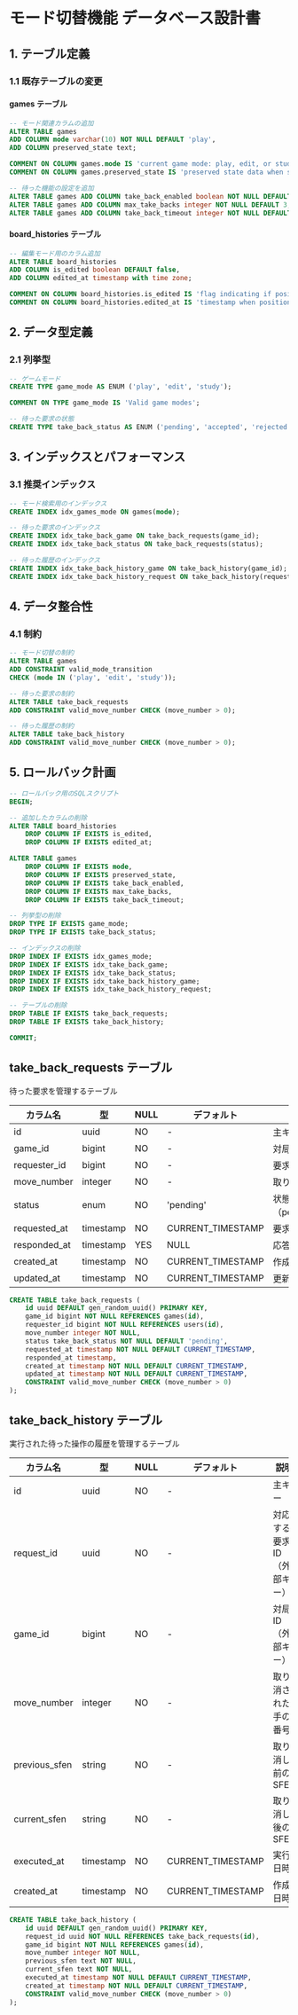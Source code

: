 # モード切替機能 データベース設計書

## 1. テーブル定義

### 1.1 既存テーブルの変更

#### games テーブル

```sql
-- モード関連カラムの追加
ALTER TABLE games
ADD COLUMN mode varchar(10) NOT NULL DEFAULT 'play',
ADD COLUMN preserved_state text;

COMMENT ON COLUMN games.mode IS 'current game mode: play, edit, or study';
COMMENT ON COLUMN games.preserved_state IS 'preserved state data when switching modes (JSON format)';

-- 待った機能の設定を追加
ALTER TABLE games ADD COLUMN take_back_enabled boolean NOT NULL DEFAULT true;
ALTER TABLE games ADD COLUMN max_take_backs integer NOT NULL DEFAULT 3;
ALTER TABLE games ADD COLUMN take_back_timeout integer NOT NULL DEFAULT 30;
```

#### board_histories テーブル

```sql
-- 編集モード用のカラム追加
ALTER TABLE board_histories
ADD COLUMN is_edited boolean DEFAULT false,
ADD COLUMN edited_at timestamp with time zone;

COMMENT ON COLUMN board_histories.is_edited IS 'flag indicating if position was manually edited';
COMMENT ON COLUMN board_histories.edited_at IS 'timestamp when position was edited';
```

## 2. データ型定義

### 2.1 列挙型

```sql
-- ゲームモード
CREATE TYPE game_mode AS ENUM ('play', 'edit', 'study');

COMMENT ON TYPE game_mode IS 'Valid game modes';

-- 待った要求の状態
CREATE TYPE take_back_status AS ENUM ('pending', 'accepted', 'rejected', 'timeout');
```

## 3. インデックスとパフォーマンス

### 3.1 推奨インデックス

```sql
-- モード検索用のインデックス
CREATE INDEX idx_games_mode ON games(mode);

-- 待った要求のインデックス
CREATE INDEX idx_take_back_game ON take_back_requests(game_id);
CREATE INDEX idx_take_back_status ON take_back_requests(status);

-- 待った履歴のインデックス
CREATE INDEX idx_take_back_history_game ON take_back_history(game_id);
CREATE INDEX idx_take_back_history_request ON take_back_history(request_id);
```

## 4. データ整合性

### 4.1 制約

```sql
-- モード切替の制約
ALTER TABLE games
ADD CONSTRAINT valid_mode_transition
CHECK (mode IN ('play', 'edit', 'study'));

-- 待った要求の制約
ALTER TABLE take_back_requests
ADD CONSTRAINT valid_move_number CHECK (move_number > 0);

-- 待った履歴の制約
ALTER TABLE take_back_history
ADD CONSTRAINT valid_move_number CHECK (move_number > 0);
```

## 5. ロールバック計画

```sql
-- ロールバック用のSQLスクリプト
BEGIN;

-- 追加したカラムの削除
ALTER TABLE board_histories
    DROP COLUMN IF EXISTS is_edited,
    DROP COLUMN IF EXISTS edited_at;

ALTER TABLE games
    DROP COLUMN IF EXISTS mode,
    DROP COLUMN IF EXISTS preserved_state,
    DROP COLUMN IF EXISTS take_back_enabled,
    DROP COLUMN IF EXISTS max_take_backs,
    DROP COLUMN IF EXISTS take_back_timeout;

-- 列挙型の削除
DROP TYPE IF EXISTS game_mode;
DROP TYPE IF EXISTS take_back_status;

-- インデックスの削除
DROP INDEX IF EXISTS idx_games_mode;
DROP INDEX IF EXISTS idx_take_back_game;
DROP INDEX IF EXISTS idx_take_back_status;
DROP INDEX IF EXISTS idx_take_back_history_game;
DROP INDEX IF EXISTS idx_take_back_history_request;

-- テーブルの削除
DROP TABLE IF EXISTS take_back_requests;
DROP TABLE IF EXISTS take_back_history;

COMMIT;
```

## take_back_requests テーブル

待った要求を管理するテーブル

| カラム名 | 型 | NULL | デフォルト | 説明 |
|----------|-----|------|------------|------|
| id | uuid | NO | - | 主キー |
| game_id | bigint | NO | - | 対局ID（外部キー） |
| requester_id | bigint | NO | - | 要求者のユーザーID（外部キー） |
| move_number | integer | NO | - | 取り消したい手の番号 |
| status | enum | NO | 'pending' | 状態（pending/accepted/rejected/timeout） |
| requested_at | timestamp | NO | CURRENT_TIMESTAMP | 要求日時 |
| responded_at | timestamp | YES | NULL | 応答日時 |
| created_at | timestamp | NO | CURRENT_TIMESTAMP | 作成日時 |
| updated_at | timestamp | NO | CURRENT_TIMESTAMP | 更新日時 |

```sql
CREATE TABLE take_back_requests (
    id uuid DEFAULT gen_random_uuid() PRIMARY KEY,
    game_id bigint NOT NULL REFERENCES games(id),
    requester_id bigint NOT NULL REFERENCES users(id),
    move_number integer NOT NULL,
    status take_back_status NOT NULL DEFAULT 'pending',
    requested_at timestamp NOT NULL DEFAULT CURRENT_TIMESTAMP,
    responded_at timestamp,
    created_at timestamp NOT NULL DEFAULT CURRENT_TIMESTAMP,
    updated_at timestamp NOT NULL DEFAULT CURRENT_TIMESTAMP,
    CONSTRAINT valid_move_number CHECK (move_number > 0)
);
```

## take_back_history テーブル

実行された待った操作の履歴を管理するテーブル

| カラム名 | 型 | NULL | デフォルト | 説明 |
|----------|-----|------|------------|------|
| id | uuid | NO | - | 主キー |
| request_id | uuid | NO | - | 対応する要求ID（外部キー） |
| game_id | bigint | NO | - | 対局ID（外部キー） |
| move_number | integer | NO | - | 取り消された手の番号 |
| previous_sfen | string | NO | - | 取り消し前のSFEN |
| current_sfen | string | NO | - | 取り消し後のSFEN |
| executed_at | timestamp | NO | CURRENT_TIMESTAMP | 実行日時 |
| created_at | timestamp | NO | CURRENT_TIMESTAMP | 作成日時 |

```sql
CREATE TABLE take_back_history (
    id uuid DEFAULT gen_random_uuid() PRIMARY KEY,
    request_id uuid NOT NULL REFERENCES take_back_requests(id),
    game_id bigint NOT NULL REFERENCES games(id),
    move_number integer NOT NULL,
    previous_sfen text NOT NULL,
    current_sfen text NOT NULL,
    executed_at timestamp NOT NULL DEFAULT CURRENT_TIMESTAMP,
    created_at timestamp NOT NULL DEFAULT CURRENT_TIMESTAMP,
    CONSTRAINT valid_move_number CHECK (move_number > 0)
);
```
